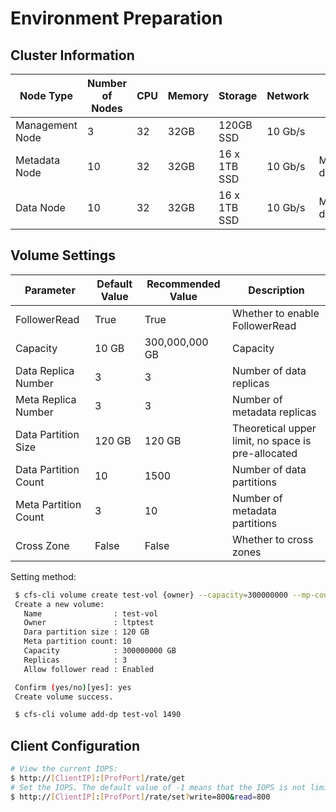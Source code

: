 # Environment Preparation

## Cluster Information

| Node Type       | Number of Nodes | CPU | Memory | Storage      | Network | Remarks          |
|-----------------|-----------------|-----|--------|--------------|---------|------------------|
| Management Node | 3               | 32  | 32GB   | 120GB SSD    | 10 Gb/s |                  |
| Metadata Node   | 10              | 32  | 32GB   | 16 x 1TB SSD | 10 Gb/s | Mixed deployment |
| Data Node       | 10              | 32  | 32GB   | 16 x 1TB SSD | 10 Gb/s | Mixed deployment |

## Volume Settings

| Parameter            | Default Value | Recommended Value | Description                                        |
|----------------------|---------------|-------------------|----------------------------------------------------|
| FollowerRead         | True          | True              | Whether to enable FollowerRead                     |
| Capacity             | 10 GB         | 300,000,000 GB    | Capacity                                           |
| Data Replica Number  | 3             | 3                 | Number of data replicas                            |
| Meta Replica Number  | 3             | 3                 | Number of metadata replicas                        |
| Data Partition Size  | 120 GB        | 120 GB            | Theoretical upper limit, no space is pre-allocated |
| Data Partition Count | 10            | 1500              | Number of data partitions                          |
| Meta Partition Count | 3             | 10                | Number of metadata partitions                      |
| Cross Zone           | False         | False             | Whether to cross zones                             |

Setting method:

```bash
 $ cfs-cli volume create test-vol {owner} --capacity=300000000 --mp-count=10
 Create a new volume:
   Name                : test-vol
   Owner               : ltptest
   Dara partition size : 120 GB
   Meta partition count: 10
   Capacity            : 300000000 GB
   Replicas            : 3
   Allow follower read : Enabled

 Confirm (yes/no)[yes]: yes
 Create volume success.

 $ cfs-cli volume add-dp test-vol 1490
```


## Client Configuration

```bash
# View the current IOPS:
$ http://[ClientIP]:[ProfPort]/rate/get
# Set the IOPS. The default value of -1 means that the IOPS is not limited.
$ http://[ClientIP]:[ProfPort]/rate/set?write=800&read=800
```